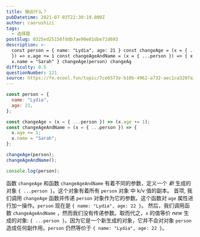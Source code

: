 ```yaml
---
title: 输出什么？
pubDatetime: 2021-07-03T22:30:19.000Z
author: caorushizi
tags:
  - 选择题
postSlug: 0325ed25156fddb7ae90e81dbe71d693
description: >-
  const person = { name: "Lydia", age: 21 } const changeAge = (x = { ...person
  }) => x.age += 1 const changeAgeAndName = (x = { ...person }) => { x.age += 1
  x.name = "Sarah" } changeAge(person) changeAg
difficulty: 0.5
questionNumber: 121
source: https://fe.ecool.fun/topic/7ce6573e-b10b-4962-a732-aec1ca3207a1
---
```


```javascript
const person = {
  name: "Lydia",
  age: 21,
};

const changeAge = (x = { ...person }) => (x.age += 1);
const changeAgeAndName = (x = { ...person }) => {
  x.age += 1;
  x.name = "Sarah";
};

changeAge(person);
changeAgeAndName();

console.log(person);
```

函数 `changeAge` 和函数 `changeAgeAndName` 有着不同的参数，定义一个 _新_ 生成的对象 `{ ...person }`。这个对象有着所有 `person` 对象 中 k/v 值的副本。
首项, 我们调用 `changeAge` 函数并传递 `person` 对象作为它的参数。这个函数对 `age` 属性进行加一操作。`person` 现在是 `{ name: "Lydia", age: 22 }`。
然后，我们调用函数 `changeAgeAndName` ，然而我们没有传递参数。取而代之，`x` 的值等价 _new_ 生成的对象: `{ ...person }`。因为它是一个新生成的对象，它并不会对对象 `person` 造成任何副作用。`person` 仍然等价于 `{ name: "Lydia", age: 22 }`。
